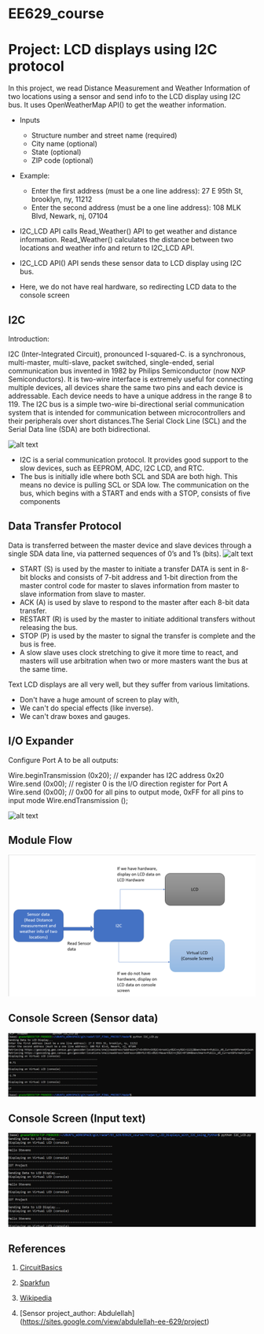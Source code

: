 # EE629_course

# Project: LCD displays using I2C protocol

In this project, we read Distance Measurement and Weather Information of two locations using a sensor and send info to the LCD display using I2C bus. It uses OpenWeatherMap API() to get the weather information.

* Inputs
  * Structure number and street name (required)
  * City name (optional)
  * State (optional)
  * ZIP code (optional)

* Example:
    * Enter the first address (must be a one line address): 27 E 95th St, brooklyn, ny, 11212
    * Enter the second address (must be a one line address): 108 MLK Blvd, Newark, nj, 07104

* I2C_LCD API calls Read_Weather() API to get weather and distance information. Read_Weather() calculates the distance between two locations and weather info and return to I2C_LCD API.

* I2C_LCD API() API sends these sensor data to  LCD display using I2C bus.

* Here, we do not have real hardware, so redirecting LCD data to the console screen

## I2C
Introduction:

I2C (Inter-Integrated Circuit), pronounced I-squared-C. is a synchronous, multi-master, multi-slave, packet switched, single-ended, serial communication bus invented in 1982 by Philips Semiconductor (now NXP Semiconductors). It is two-wire interface is extremely useful for connecting multiple devices, all devices share the same two pins and each device is addressable. Each device needs to have a unique address in the range 8 to 119. The I2C bus is a simple two-wire bi-directional serial communication system that is intended for communication between microcontrollers and their peripherals over short distances.The Serial Clock Line (SCL) and the Serial Data line (SDA) are both bidirectional.

![alt text](https://www.analog.com/-/media/analog/en/landing-pages/technical-articles/i2c-primer-what-is-i2c-part-1-/36684.png?la=en&w=900)

- I2C is a serial communication protocol. It provides good support to the slow devices, such as EEPROM, ADC, I2C LCD, and RTC.
- The bus is initially idle where both SCL and SDA are both high. This means no device is pulling SCL or SDA low. The communication on the bus, which begins with a START and ends with a STOP, consists of five components

## Data Transfer Protocol
Data is transferred between the master device and slave devices through a single SDA data line, via patterned sequences of 0’s and 1’s (bits).
![alt text](https://www.electronicshub.org/wp-content/uploads/2018/02/Basics-of-I2C-Communication-Data-Transfer-Protocol.jpg)

- START (S) is used by the master to initiate a transfer DATA is sent in 8-bit blocks and consists of 7-bit address and 1-bit direction from the master control code for master to slaves information from master to slave information from slave to master. 
- ACK (A) is used by slave to respond to the master after each 8-bit data transfer.
- RESTART (R) is used by the master to initiate additional transfers without releasing the bus. 
- STOP (P) is used by the master to signal the transfer is complete and the bus is free.
- A slow slave uses clock stretching to give it more time to react, and masters will use arbitration when two or more masters want the bus at the same time.

Text LCD displays are all very well, but they suffer from various limitations.

- Don't have a huge amount of screen to play with, 
- We can't do special effects (like inverse).
- We can't draw boxes and gauges.

## I/O Expander
Configure Port A to be all outputs:

Wire.beginTransmission (0x20);  // expander has I2C address 0x20
Wire.send (0x00);   // register 0 is the I/O direction register for Port A
Wire.send (0x00);   //  0x00 for all pins to output mode, 0xFF for all pins to input mode
Wire.endTransmission (); 

![alt text](https://pi.lbbcdn.com/wp-content/uploads/2016/09/Raspberry-Pi-LCD-16x2-Circuit-Diagram-v1.png)

## Module Flow
![alt text](https://github.com/gousemoodhin/EE629_course/blob/master/Project_LCD_Displays_With_I2C_Using_Python/images/image_4.PNG)

## Console Screen (Sensor data)
![alt text](https://github.com/gousemoodhin/EE629_course/blob/master/Project_LCD_Displays_With_I2C_Using_Python/images/image_3.PNG)

## Console Screen (Input text)
![alt text](https://github.com/gousemoodhin/EE629_course/blob/master/Project_LCD_Displays_With_I2C_Using_Python/images/image_1.PNG)

## References
1) [CircuitBasics](https://www.circuitbasics.com/basics-of-the-i2c-communication-protocol/#:~:text=I2C%20is%20a%20serial%20communication,always%20controlled%20by%20the%20master.)

2) [Sparkfun](https://learn.sparkfun.com/tutorials/i2c/all)

3) [Wikipedia](https://en.wikipedia.org/wiki/I%C2%B2C)

4) [Sensor project_author: Abdulellah] (https://sites.google.com/view/abdulellah-ee-629/project)

